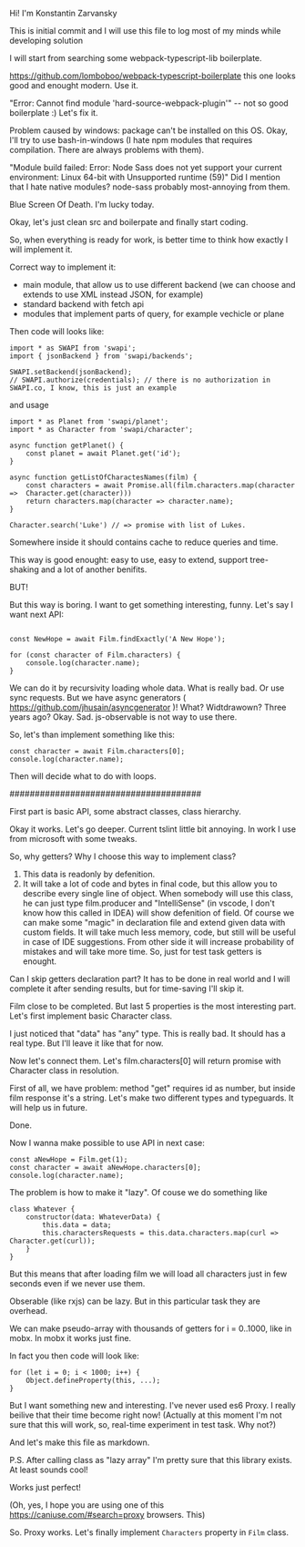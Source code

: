 Hi! I'm Konstantin Zarvansky

This is initial commit and I will use this file to log most of my minds while developing solution

I will start from searching some webpack-typescript-lib boilerplate.

https://github.com/lomboboo/webpack-typescript-boilerplate this one looks good and enought modern. Use it.

"Error: Cannot find module 'hard-source-webpack-plugin'" -- not so good boilerplate :) Let's fix it.

Problem caused by windows: package can't be installed on this OS. Okay, I'll try to use bash-in-windows (I hate npm modules that requires compilation. There are always problems with them).

"Module build failed: Error: Node Sass does not yet support your current environment: Linux 64-bit with Unsupported runtime (59)" Did I mention that I hate native modules? node-sass probably most-annoying from them.

Blue Screen Of Death. I'm lucky today.

Okay, let's just clean src and boilerpate and finally start coding.


So, when everything is ready for work, is better time to think how exactly I will implement it.

Correct way to implement it:

- main module, that allow us to use different backend (we can choose and extends to use XML instead JSON, for example)
- standard backend with fetch api
- modules that implement parts of query, for example vechicle or plane

Then code will looks like:
```
import * as SWAPI from 'swapi';
import { jsonBackend } from 'swapi/backends';

SWAPI.setBackend(jsonBackend);
// SWAPI.authorize(credentials); // there is no authorization in SWAPI.co, I know, this is just an example
```

and usage
```
import * as Planet from 'swapi/planet';
import * as Character from 'swapi/character';

async function getPlanet() {
	const planet = await Planet.get('id');
}

async function getListOfCharactesNames(film) {
	const characters = await Promise.all(film.characters.map(character =>  Character.get(character)))
	return characters.map(character => character.name);
}

Character.search('Luke') // => promise with list of Lukes.
```

Somewhere inside it should contains cache to reduce queries and time.

This way is good enought: easy to use, easy to extend, support tree-shaking and a lot of another benifits.

BUT!

But this way is boring. I want to get something interesting, funny. Let's say I want next API:

```

const NewHope = await Film.findExactly('A New Hope');

for (const character of Film.characters) {
	console.log(character.name);
}

```

We can do it by recursivity loading whole data. What is really bad. Or use sync requests.
But we have async generators ( https://github.com/jhusain/asyncgenerator )!
What? Widtdrawown? Three years ago? Okay. Sad. js-observable is not way to use there.

So, let's than implement something like this:

```
const character = await Film.characters[0];
console.log(character.name);
```

Then will decide what to do with loops.

######################################

First part is basic API, some abstract classes, class hierarchy.

Okay it works. Let's go deeper. Current tslint little bit annoying. In work I use from microsoft with some tweaks.

So, why getters? Why I choose this way to implement class?
1. This data is readonly by defenition.
2. It will take a lot of code and bytes in final code, but this allow you to describe every single line of object. When somebody will use this class, he can just type film.producer and "IntelliSense" (in vscode, I don't know how this called in IDEA) will show defenition of field.
Of course we can make some "magic" in declaration file and extend given data with custom fields. It will take much less memory, code, but still will be useful in case of IDE suggestions. From other side it will increase probability of mistakes and will take more time. So, just for test task getters is enought.

Can I skip getters declaration part? It has to be done in real world and I will complete it after sending results, but for time-saving I'll skip it.

Film close to be completed. But last 5 properties is the most interesting part. Let's first implement basic Character class.

I just noticed that "data" has "any" type. This is really bad. It should has a real type. But I'll leave it like that for now.

Now let's connect them. Let's film.characters[0] will return promise with Character class in resolution.

First of all, we have problem: method "get" requires id as number, but inside film response it's a string.
Let's make two different types and typeguards. It will help us in future.

Done.


Now I wanna make possible to use API in next case:
```
const aNewHope = Film.get(1);
const character = await aNewHope.characters[0];
console.log(character.name);
```

The problem is how to make it "lazy". Of couse we do something like 
```
class Whatever {
	constructor(data: WhateverData) {
		this.data = data;
		this.charactersRequests = this.data.characters.map(curl => Character.get(curl));
	}
}
```

But this means that after loading film we will load all characters just in few seconds even if we never use them.

Obserable (like rxjs) can be lazy. But in this particular task they are overhead.

We can make pseudo-array with thousands of getters for i = 0..1000, like in mobx. In mobx it works just fine.

In fact you then code will look like:
```
for (let i = 0; i < 1000; i++) {
	Object.defineProperty(this, ...);
}
```

But I want something new and interesting. I've never used es6 Proxy. I really beilive that their time become right now! (Actually at this moment I'm not sure that this will work, so, real-time experiment in test task. Why not?)

And let's make this file as markdown.

P.S. After calling class as "lazy array" I'm pretty sure that this library exists. At least sounds cool!

Works just perfect!

(Oh, yes, I hope you are using one of this https://caniuse.com/#search=proxy browsers. This)

So. Proxy works. Let's finally implement `Characters` property in `Film` class.